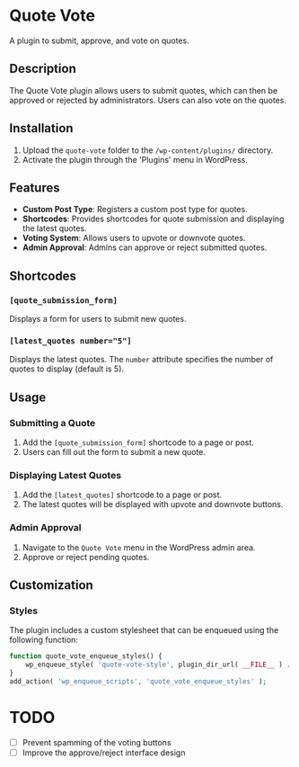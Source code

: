 # Quote Vote

A plugin to submit, approve, and vote on quotes.

## Description

The Quote Vote plugin allows users to submit quotes, which can then be approved or rejected by administrators. Users can also vote on the quotes.

## Installation

1. Upload the `quote-vote` folder to the `/wp-content/plugins/` directory.
2. Activate the plugin through the 'Plugins' menu in WordPress.

## Features

- **Custom Post Type**: Registers a custom post type for quotes.
- **Shortcodes**: Provides shortcodes for quote submission and displaying the latest quotes.
- **Voting System**: Allows users to upvote or downvote quotes.
- **Admin Approval**: Admins can approve or reject submitted quotes.

## Shortcodes

### `[quote_submission_form]`

Displays a form for users to submit new quotes.

### `[latest_quotes number="5"]`

Displays the latest quotes. The `number` attribute specifies the number of quotes to display (default is 5).

## Usage

### Submitting a Quote

1. Add the `[quote_submission_form]` shortcode to a page or post.
2. Users can fill out the form to submit a new quote.

### Displaying Latest Quotes

1. Add the `[latest_quotes]` shortcode to a page or post.
2. The latest quotes will be displayed with upvote and downvote buttons.

### Admin Approval

1. Navigate to the `Quote Vote` menu in the WordPress admin area.
2. Approve or reject pending quotes.

## Customization

### Styles

The plugin includes a custom stylesheet that can be enqueued using the following function:

```php
function quote_vote_enqueue_styles() {
    wp_enqueue_style( 'quote-vote-style', plugin_dir_url( __FILE__ ) . 'style.css' );
}
add_action( 'wp_enqueue_scripts', 'quote_vote_enqueue_styles' );
```

# TODO
* [ ] Prevent spamming of the voting buttons
* [ ] Improve the approve/reject interface design
